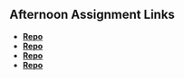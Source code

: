 ## Afternoon Assignment Links

* **[Repo](https://porter12346.github.io/cool-site/)**
* **[Repo](https://porter12346.github.io/clone-site/)**
* **[Repo](https://github.com/Porter12346/<ASSIGNMENT_REPO>)**
* **[Repo](https://github.com/Porter12346/<ASSIGNMENT_REPO>)**

